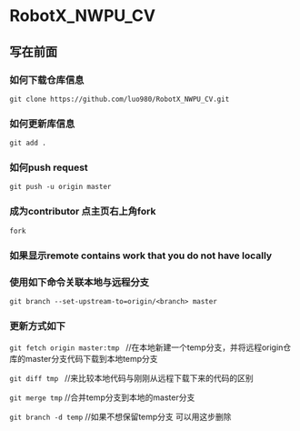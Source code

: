 # RobotX_NWPU_CV

## 写在前面

### 如何下载仓库信息
`git clone https://github.com/luo980/RobotX_NWPU_CV.git`

### 如何更新库信息
`git add .`

### 如何push request
`git push -u origin master`

### 成为contributor 点主页右上角fork
`fork`

### 如果显示remote contains work that you do not have locally
### 使用如下命令关联本地与远程分支
`git branch --set-upstream-to=origin/<branch> master`

### 更新方式如下


`git fetch origin master:tmp `
//在本地新建一个temp分支，并将远程origin仓库的master分支代码下载到本地temp分支


`git diff tmp `
//来比较本地代码与刚刚从远程下载下来的代码的区别


`git merge tmp`
//合并temp分支到本地的master分支


`git branch -d temp`
//如果不想保留temp分支 可以用这步删除


